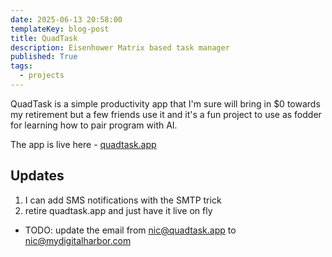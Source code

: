 ```yaml
---
date: 2025-06-13 20:58:00
templateKey: blog-post
title: QuadTask
description: Eisenhower Matrix based task manager
published: True
tags:
  - projects
---
```


QuadTask is a simple productivity app that I'm sure will bring in $0 towards my retirement but a few friends use it and it's a fun project to use as fodder for learning how to pair program with AI.

The app is live here - [quadtask.app](https://quadtask.app)

## Updates

1. I can add SMS notifications with the SMTP trick
2. retire quadtask.app and just have it live on fly

- TODO: update the email from <nic@quadtask.app> to <nic@mydigitalharbor.com>
